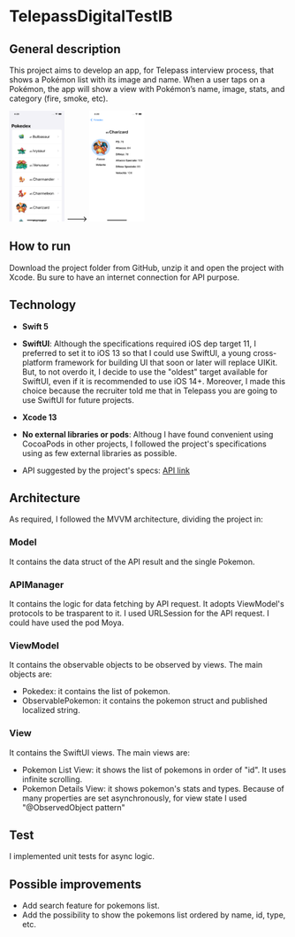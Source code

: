 # TelepassDigitalTestIB

## General description

This project aims to develop an app, for Telepass interview process, that shows a Pokémon list with its image and name.
When a user taps on a Pokémon, the app will show a view with Pokémon’s name, image, stats, and category (fire, smoke, etc).

<img src="images/screenshot_home.png" width="100" height="200"> ---> <img src="images/screenshot_details.png" width="100" height="200">

## How to run

Download the project folder from GitHub, unzip it and open the project with Xcode.
Bu sure to have an internet connection for API purpose.

## Technology

- **Swift 5**

- **SwiftUI**: Although the specifications required iOS dep target 11, I preferred to set it to iOS 13 so that I could use SwiftUI, a young cross-platform framework for building UI that soon or later will replace UIKit. 
But, to not overdo it, I decide to use the "oldest" target available for SwiftUI, even if it is recommended to use iOS 14+.
Moreover, I made this choice because the recruiter told me that in Telepass you are going to use SwiftUI for future projects.

- **Xcode 13**

- **No external libraries or pods**: Althoug I have found convenient using CocoaPods in other projects, I followed the project's specifications using as few external libraries as possible.

- API suggested by the project's specs: [API link](https://pokeapi.co/)

## Architecture
As required, I followed the MVVM architecture, dividing the project in:

### Model
It contains the data struct of the API result and the single Pokemon.

### APIManager
It contains the logic for data fetching by API request. It adopts ViewModel's protocols to be trasparent to it.
I used URLSession for the API request. I could have used the pod Moya.

### ViewModel
It contains the observable objects to be observed by views. The main objects are:
- Pokedex: it contains the list of pokemon.
- ObservablePokemon: it contains the pokemon struct and published localized string.

### View
It contains the SwiftUI views. The main views are:
- Pokemon List View: it shows the list of pokemons in order of "id". It uses infinite scrolling.
- Pokemon Details View: it shows pokemon's stats and types.
Because of many properties are set asynchronously, for view state I used "@ObservedObject pattern" 

## Test
I implemented unit tests for async logic.

## Possible improvements
- Add search feature for pokemons list.
- Add the possibility to show the pokemons list ordered by name, id, type, etc.

